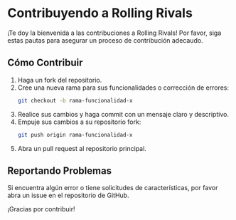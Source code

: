 # Contribuyendo a Rolling Rivals

¡Te doy la bienvenida a las contribuciones a Rolling Rivals! Por favor, siga estas pautas para asegurar un proceso de contribución adecaudo.

## Cómo Contribuir

1. Haga un fork del repositorio.
2. Cree una nueva rama para sus funcionalidades o corrección de errores:
    ```bash
    git checkout -b rama-funcionalidad-x
    ```
3. Realice sus cambios y haga commit con un mensaje claro y descriptivo.
4. Empuje sus cambios a su repositorio fork:
    ```bash
    git push origin rama-funcionalidad-x
    ```
5. Abra un pull request al repositorio principal.

## Reportando Problemas

Si encuentra algún error o tiene solicitudes de características, por favor abra un issue en el repositorio de GitHub.

¡Gracias por contribuir!
